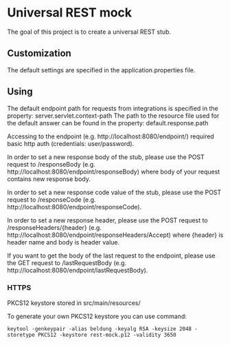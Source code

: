 # Universal REST mock

The goal of this project is to create a universal REST stub.

## Customization
The default settings are specified in the application.properties file.

## Using
The default endpoint path for requests from integrations is specified in the property: server.servlet.context-path
The path to the resource file used for the default answer can be found in the property: default.response.path

Accessing to the endpoint (e.g. http://localhost:8080/endpoint/) required basic http auth
(credentials: user/password).

In order to set a new response body of the stub, please use the POST request to /responseBody
(e.g. http://localhost:8080/endpoint/responseBody) where body of your request contains new response body.

In order to set a new response code value of the stub, please use the POST request to /responseCode
(e.g. http://localhost:8080/endpoint/responseCode).

In order to set a new response header, please use the POST request to /responseHeaders/{header} 
(e.g. http://localhost:8080/endpoint/responseHeaders/Accept) where {header} is header name and body is header value.

If you want to get the body of the last request to the endpoint, please use the GET request to /lastRequestBody
(e.g. http://localhost:8080/endpoint/lastRequestBody).

### HTTPS
PKCS12 keystore stored in src/main/resources/

To generate your own PKCS12 keystore you can use command:
```
keytool -genkeypair -alias beldung -keyalg RSA -keysize 2048 -storetype PKCS12 -keystore rest-mock.p12 -validity 3650
```
